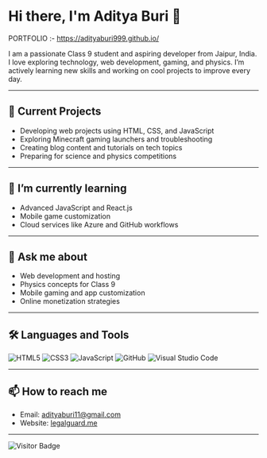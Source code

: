 # Hi there, I'm Aditya Buri 👋
PORTFOLIO :- https://adityaburi999.github.io/

I am a passionate Class 9 student and aspiring developer from Jaipur, India. I love exploring technology, web development, gaming, and physics. I’m actively learning new skills and working on cool projects to improve every day.

---

## 🔭 Current Projects
- Developing web projects using HTML, CSS, and JavaScript
- Exploring Minecraft gaming launchers and troubleshooting
- Creating blog content and tutorials on tech topics
- Preparing for science and physics competitions

---

## 🌱 I’m currently learning
- Advanced JavaScript and React.js
- Mobile game customization
- Cloud services like Azure and GitHub workflows

---

## 💬 Ask me about
- Web development and hosting
- Physics concepts for Class 9
- Mobile gaming and app customization
- Online monetization strategies

---

## 🛠️ Languages and Tools
![HTML5](https://img.shields.io/badge/-HTML5-E34F26?style=flat-square&logo=html5&logoColor=white)
![CSS3](https://img.shields.io/badge/-CSS3-1572B6?style=flat-square&logo=css3)
![JavaScript](https://img.shields.io/badge/-JavaScript-F7DF1E?style=flat-square&logo=javascript&logoColor=black)
![GitHub](https://img.shields.io/badge/-GitHub-181717?style=flat-square&logo=github)
![Visual Studio Code](https://img.shields.io/badge/-VS%20Code-0078D7?style=flat-square&logo=visual-studio-code)

---

## 📫 How to reach me
- Email: adityaburi11@gmail.com
- Website: [legalguard.me](https://legalguard.me)

---

![Visitor Badge](https://visitor-badge.laobi.icu/badge?page_id=adityaburi11.adityaburi11)
